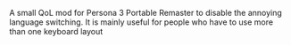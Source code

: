 A small QoL mod for Persona 3 Portable Remaster to disable the annoying language switching. It is mainly useful for people who have to use more than one keyboard layout
